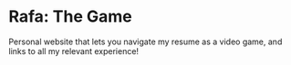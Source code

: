 # Rafa: The Game
Personal website that lets you navigate my resume as a video game, and links to all my relevant experience!
